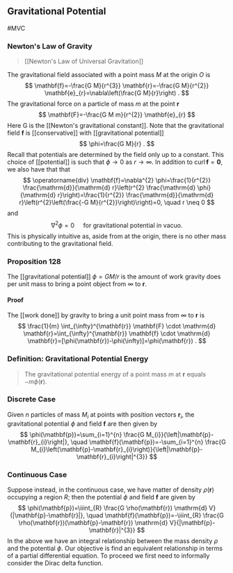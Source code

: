 ## Gravitational Potential
#MVC 
### Newton's Law of Gravity 
>[[Newton's Law of Universal Gravitation]]

The gravitational field associated with a point mass $M$ at the origin $O$ is
$$
\mathbf{f}=-\frac{G M}{r^{3}} \mathbf{r}=-\frac{G M}{r^{2}} \mathbf{e}_{r}=\nabla\left(\frac{G M}{r}\right) .
$$
The gravitational force on a particle of mass $m$ at the point $\mathbf{r}$
$$
\mathbf{F}=-\frac{G M m}{r^{2}} \mathbf{e}_{r}
$$
Here G is the [[Newton's gravitational constant]].
Note that the gravitational field $\mathbf{f}$ is [[conservative]] with [[gravitational potential]]
$$
\phi=\frac{G M}{r} .
$$
Recall that potentials are determined by the field only up to a constant. This choice of [[potential]] is such that $\phi \rightarrow 0$ as $r \rightarrow \infty$. In addition to  $\operatorname{curl}\mathbf{f}=\mathbf{0}$, we also have that that
$$
\operatorname{div} \mathbf{f}=\nabla^{2} \phi=\frac{1}{r^{2}} \frac{\mathrm{d}}{\mathrm{d} r}\left(r^{2} \frac{\mathrm{d} \phi}{\mathrm{d} r}\right)=\frac{1}{r^{2}} \frac{\mathrm{d}}{\mathrm{d} r}\left(r^{2}\left(\frac{-G M}{r^{2}}\right)\right)=0, \quad r \neq 0
$$
and 
$$
\nabla^{2} \phi=0 \quad \text{ for gravitational potential in vacuo.}
$$
This is physically intuitive as, aside from at the origin, there is no other mass contributing to the gravitational field.

### Proposition 128
The [[gravitational potential]] $\phi=G M / r$ is the amount of work gravity does per unit mass to bring a point object from $\infty$ to $\mathbf{r}$.
#### Proof
The [[work done]] by gravity to bring a unit point mass from $\infty$ to $\mathbf{r}$ is
$$
\frac{1}{m} \int_{\infty}^{\mathbf{r}} \mathbf{F} \cdot \mathrm{d} \mathbf{r}=\int_{\infty}^{\mathbf{r}} \mathbf{f} \cdot \mathrm{d} \mathbf{r}=[\phi(\mathbf{r})-\phi(\infty)]=\phi(\mathbf{r}) .
$$

### Definition: Gravitational Potential Energy
>The gravitational potential energy of a point mass $m$ at $\mathbf{r}$ equals $-m \phi(\mathbf{r})$.

### Discrete Case
Given $n$ particles of mass $M_{i}$ at points with position vectors $\mathbf{r}_{i}$, the gravitational potential $\phi$ and field $\mathbf{f}$ are then given by
$$
\phi(\mathbf{p})=\sum_{i=1}^{n} \frac{G M_{i}}{\left|\mathbf{p}-\mathbf{r}_{i}\right|}, \quad \mathbf{f}(\mathbf{p})=-\sum_{i=1}^{n} \frac{G M_{i}\left(\mathbf{p}-\mathbf{r}_{i}\right)}{\left|\mathbf{p}-\mathbf{r}_{i}\right|^{3}}
$$
### Continuous Case
Suppose instead, in the continuous case, we have matter of density $\rho(\mathbf{r})$ occupying a region $R$; then the potential $\phi$ and field $\mathbf{f}$ are given by
$$
\phi(\mathbf{p})=\iiint_{R} \frac{G \rho(\mathbf{r}) \mathrm{d} V}{|\mathbf{p}-\mathbf{r}|}, \quad \mathbf{f}(\mathbf{p})=-\iiint_{R} \frac{G \rho(\mathbf{r})(\mathbf{p}-\mathbf{r}) \mathrm{d} V}{|\mathbf{p}-\mathbf{r}|^{3}}
$$
In the above we have an integral relationship between the mass density $\rho$ and the potential $\phi$. Our objective is find an equivalent relationship in terms of a partial differential equation. To proceed we first need to informally consider the Dirac delta function.